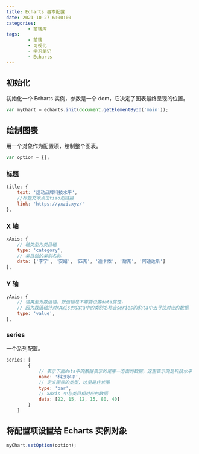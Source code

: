 ```yaml
---
title: Echarts 基本配置
date: 2021-10-27 6:00:00
categories:
        - 前端库
tags:
        - 前端
        - 可视化
        - 学习笔记
        - Echarts
---
```


## 初始化

初始化一个 Echarts 实例，参数是一个 dom，它决定了图表最终呈现的位置。

```js
var myChart = echarts.init(document.getElementById('main'));
```

## 绘制图表

用一个对象作为配置项，绘制整个图表。

```js
var option = {};
```

### 标题

```JavaScript
title: {
    text: '运动品牌科技水平',
    //标题文本点击tiao超链接
    link: 'https://yxzi.xyz/'
},
```

### X 轴

```JavaScript
xAxis: {
    // 轴类型为类目轴
    type: 'category',
    // 类目轴的类别名称
    data: ['李宁', '安踏', '匹克', '迪卡侬', '耐克', '阿迪达斯']
},
```

### Y 轴

```JavaScript
yAxis: {
    // 轴类型为数值轴，数值轴是不需要设置data属性，
    // 因为数值轴针对xAxis的data中的类别名称去series的data中去寻找对应的数据
    type: 'value',
},
```

### series

一个系列配置。

```JavaScript
series: [
        {
            // 表示下面data中的数据表示的是哪一方面的数据，这里表示的是科技水平
            name: '科技水平',
            // 定义图标的类型，这里是柱状图
            type: 'bar',
            // xAxis 中与类目相对应的数据
            data: [22, 15, 12, 15, 80, 40]
        }
    ]
```

## 将配置项设置给 Echarts 实例对象

```javascript
myChart.setOption(option);
```
